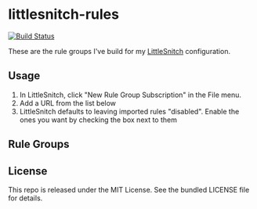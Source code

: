 littlesnitch-rules
===========

[![Build Status](https://img.shields.io/travis/com/akerl/aws-account.svg)](https://travis-ci.com/akerl/littlesnitch-rules)

These are the rule groups I've build for my [LittleSnitch](https://www.obdev.at/products/littlesnitch/index.html) configuration.

## Usage

1. In LittleSnitch, click "New Rule Group Subscription" in the File menu.
2. Add a URL from the list below
3. LittleSnitch defaults to leaving imported rules "disabled". Enable the ones you want by checking the box next to them

## Rule Groups


## License

This repo is released under the MIT License. See the bundled LICENSE file for details.

